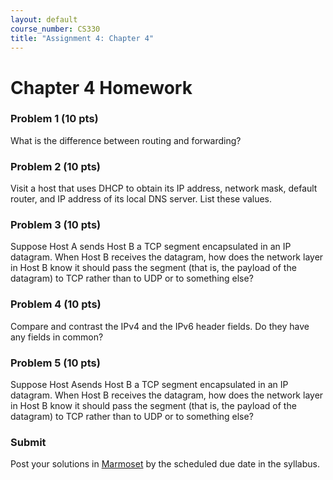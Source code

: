 ```yaml
---
layout: default
course_number: CS330
title: "Assignment 4: Chapter 4"
---
```


# Chapter 4 Homework

### Problem 1 (10 pts)
What is the difference between routing and forwarding?

### Problem 2 (10 pts)
Visit a host that uses DHCP to obtain its IP address, network mask, default router, and IP address of its local DNS server. List these values.

### Problem 3 (10 pts) 
Suppose Host A sends Host B a TCP segment encapsulated in an IP datagram. When Host B receives the datagram, how does the network layer in Host B know it should pass the segment (that is, the payload of the datagram) to TCP rather than to UDP or to something else?

### Problem 4 (10 pts)
Compare and contrast the IPv4 and the IPv6 header fields. Do they have any fields in common?

### Problem 5 (10 pts)
Suppose Host Asends Host B a TCP segment encapsulated in an IP datagram. When Host B receives the datagram, how does the network layer in Host B know it should pass the segment (that is, the payload of the datagram) to TCP rather than to UDP or to something else?

### Submit 

Post your solutions in [Marmoset](https://cs.ycp.edu/marmoset) by the scheduled due date in the syllabus. 
